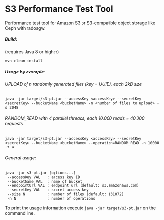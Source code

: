 # S3 Performance Test Tool
Performance test tool for Amazon S3 or S3-compatible object storage like Ceph with radosgw.

##### Build:
(requires Java 8 or higher)
```
mvn clean install
```

##### Usage by example:

###### UPLOAD of n randomly generated files (key = UUID), each 2kB size
```
java -jar target/s3-pt.jar --accessKey <accessKey> --secretKey <secretKey> --bucketName <bucketName> -n <number of files to upload> -s 2048
```

###### RANDOM_READ with 4 parallel threads, each 10.000 reads = 40.000 requests
```
java -jar target/s3-pt.jar --accessKey <accessKey> --secretKey <secretKey> --bucketName <bucketName> --operation=RANDOM_READ -n 10000 -t 4
```

###### General usage:

```
java -jar s3-pt.jar [options...]
 --accessKey VAL   : access key ID
 --bucketName VAL  : name of bucket
 --endpointUrl VAL : endpoint url (default: s3.amazonaws.com)
 --secretKey VAL   : secret access key
 --size N          : number of files (default: 131072)
 -n N              : number of operations
```

To print the usage information execute `java -jar target/s3-pt.jar` on the command line.
